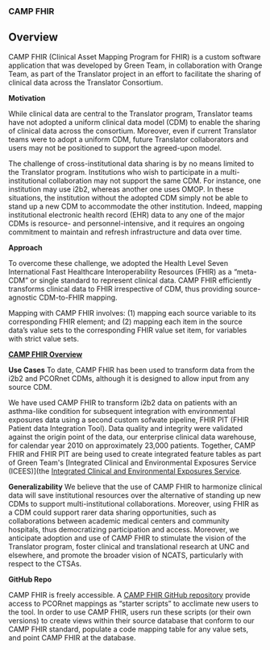### CAMP FHIR

## Overview

CAMP FHIR (Clinical Asset Mapping Program for FHIR) is a custom software application that was developed by Green Team, in collaboration with Orange Team, as part of the Translator project in an effort to facilitate the sharing of clinical data across the Translator Consortium.

**Motivation**

While clinical data are central to the Translator program, Translator teams have not adopted a uniform clinical data model (CDM) to enable the sharing of clinical data across the consortium. Moreover, even if current Translator teams were to adopt a uniform CDM, future Translator collaborators and users may not be positioned to support the agreed-upon model.

The challenge of cross-institutional data sharing is by no means limited to the Translator program. Institutions who wish to participate in a multi-institutional collaboration may not support the same CDM. For instance, one institution may use i2b2, whereas another one uses OMOP. In these situations, the institution without the adopted CDM simply not be able to stand up a new CDM to accommodate the other institution. Indeed, mapping institutional electronic health record (EHR) data to any one of the major CDMs is resource- and personnel-intensive, and it requires an ongoing commitment to maintain and refresh infrastructure and data over time. 

**Approach**

To overcome these challenge, we adopted the Health Level Seven International Fast Healthcare Interoperability Resources (FHIR) as a “meta-CDM” or single standard to represent clinical data. CAMP FHIR efficiently transforms clinical data to FHIR irrespective of CDM, thus providing source-agnostic CDM-to-FHIR mapping.

Mapping with CAMP FHIR involves: (1) mapping each source variable to its corresponding FHIR element; and (2) mapping each item in the source data’s value sets to the corresponding FHIR value set item, for variables with strict value sets.

[**CAMP FHIR Overview**](CAMP_FHIR.png)

**Use Cases**
To date, CAMP FHIR has been used to transform data from the i2b2 and PCORnet CDMs, although it is designed to allow input from any source CDM.

We have used CAMP FHIR to transform i2b2 data on patients with an asthma-like condition for subsequent integration with environmental exposures data using a second custom sofwate pipeline, FHIR PIT (FHIR Patient data Integration Tool). Data quality and integrity were validated against the origin point of the data, our enterprise clinical data warehouse, for calendar year 2010 on approximately 23,000 patients. Together, CAMP FHIR and FHIR PIT are being used to create integrated feature tables as part of Green Team's [Integrated Clinical and Environmental Exposures Service (ICEES)](the [Integrated Clinical and Environmental Exposures Service](https://github.com/ResearchSoftwareInstitute/data-translator/tree/master/src/pages/apps/icees).

**Generalizability**
We believe that the use of CAMP FHIR to harmonize clinical data will save institutional resources over the alternative of standing up new CDMs to support multi-institutional collaborations. Moreover, using FHIR as a CDM could support rarer data sharing opportunities, such as collaborations between academic medical centers and community hospitals, thus democratizing participation and access. Moreover, we anticipate adoption and use of CAMP FHIR to stimulate the vision of the Translator program, foster clinical and translational research at UNC and elsewhere, and promote the broader vision of NCATS, particularly with respect to the CTSAs.


**GitHub Repo**

CAMP FHIR is freely accessible. A [CAMP FHIR GitHub repository](https://github.com/NCTraCSIDSci/camp-fhir) provide access to PCORnet mappings as “starter scripts” to acclimate new users to the tool. In order to use CAMP FHIR, users run these scripts (or their own versions) to create views within their source database that conform to our CAMP FHIR standard, populate a code mapping table for any value sets, and point CAMP FHIR at the database.
